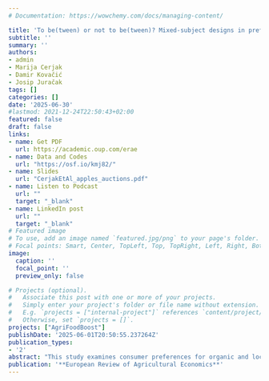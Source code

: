 ```yaml
---
# Documentation: https://wowchemy.com/docs/managing-content/

title: 'To be(tween) or not to be(tween)? Mixed-subject designs in preference elicitation'
subtitle: ''
summary: ''
authors:
- admin
- Marija Cerjak
- Damir Kovačić 
- Josip Juračak
tags: []
categories: []
date: '2025-06-30'
#lastmod: 2021-12-24T22:50:43+02:00
featured: false
draft: false
links: 
- name: Get PDF
  url: https://academic.oup.com/erae
- name: Data and Codes
  url: "https://osf.io/kmj82/"
- name: Slides
  url: "CerjakEtAl_apples_auctions.pdf"
- name: Listen to Podcast
  url: ""
  target: "_blank"
- name: LinkedIn post
  url: "" 
  target: "_blank"
# Featured image
# To use, add an image named `featured.jpg/png` to your page's folder.
# Focal points: Smart, Center, TopLeft, Top, TopRight, Left, Right, BottomLeft, Bottom, BottomRight.
image:
  caption: ''
  focal_point: ''
  preview_only: false

# Projects (optional).
#   Associate this post with one or more of your projects.
#   Simply enter your project's folder or file name without extension.
#   E.g. `projects = ["internal-project"]` references `content/project/deep-learning/index.md`.
#   Otherwise, set `projects = []`.
projects: ["AgriFoodBoost"]
publishDate: '2025-06-01T20:50:55.237264Z'
publication_types:
- '2'
abstract: "This study examines consumer preferences for organic and local apples by combining between- and within-subject design characteristics in a second price auction. Our empirical application combines provision of information regarding local and organic attributes of apples with a tasting stage. We find that a design that combines between and within-subject elements\textemdash a mixed-subject design\textemdash results in less noisy willingness-to-pay estimates as well as allows us to uncover significant heterogeneity in elicited premiums that would have been masked if we had drawn inferences from the between-subject or the within-subject treatments in isolation. Results highlight the gains that can be achieved by using a mixed-subject design in experimental auctions."
publication: '**European Review of Agricultural Economics**'
---
```

